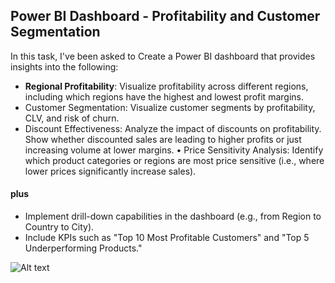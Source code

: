 ## Power BI Dashboard - Profitability and Customer Segmentation
In this task, I've been asked to Create a Power BI dashboard  that provides insights into the following: 
- **Regional Profitability**: Visualize profitability across different regions, including which  regions have the highest and lowest profit margins. 
- Customer Segmentation: Visualize customer segments by profitability, CLV, and risk of  churn. 
- Discount Effectiveness: Analyze the impact of discounts on profitability. Show whether  discounted sales are leading to higher profits or just increasing volume at lower margins. • Price Sensitivity Analysis: Identify which product categories or regions are most price sensitive (i.e., where lower prices significantly increase sales).

#### plus
- Implement drill-down capabilities in the dashboard (e.g., from Region to Country to City). 
- Include KPIs such as "Top 10 Most Profitable Customers" and "Top 5 Underperforming  Products." 


![Alt text](https://github.com/namakshenas/finquest_challenge/blob/main/task_3/powerbi_finquest_challenge.jpg)
